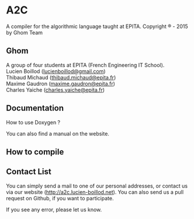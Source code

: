 # A2C

A compiler for the algorithmic language taught at EPITA. 
Copyright ® - 2015 by Ghom Team

## Ghom

A group of four students at EPITA (French Engineering IT School).  
Lucien Boillod (lucienboillod@gmail.com)  
Thibaud Michaud (thibaud.michaud@epita.fr)  
Maxime Gaudron (maxime.gaudron@epita.fr)  
Charles Yaiche (charles.yaiche@epita.fr)  

## Documentation

How to use Doxygen ?

You can also find a manual on the website.

## How to compile

## Contact List
You can simply send a mail to one of our personal addresses, or contact us via our website (http://a2c.lucien-boillod.net).
You can also send us a pull request on Github, if you want to participate.

If you see any error, please let us know.
